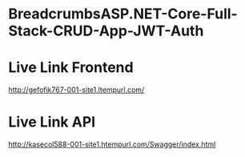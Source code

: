 # BreadcrumbsASP.NET-Core-Full-Stack-CRUD-App-JWT-Auth

# Live Link Frontend
http://gefofik767-001-site1.ltempurl.com/

# Live Link API
http://kasecol588-001-site1.htempurl.com/Swagger/index.html
